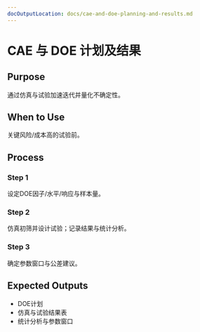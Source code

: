 ```yaml
---
docOutputLocation: docs/cae-and-doe-planning-and-results.md
---
```


# CAE 与 DOE 计划及结果

## Purpose

通过仿真与试验加速迭代并量化不确定性。

## When to Use

关键风险/成本高的试验前。

## Process

### Step 1

设定DOE因子/水平/响应与样本量。

### Step 2

仿真初筛并设计试验；记录结果与统计分析。

### Step 3

确定参数窗口与公差建议。

## Expected Outputs

- DOE计划
- 仿真与试验结果表
- 统计分析与参数窗口
